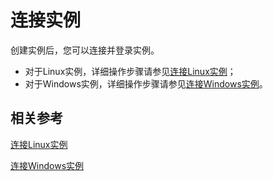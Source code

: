 # 连接实例

创建实例后，您可以连接并登录实例。

* 对于Linux实例，详细操作步骤请参见[连接Linux实例]()；
* 对于Windows实例，详细操作步骤请参见[连接Windows实例]()。

## 相关参考

[连接Linux实例]()

[连接Windows实例]()
